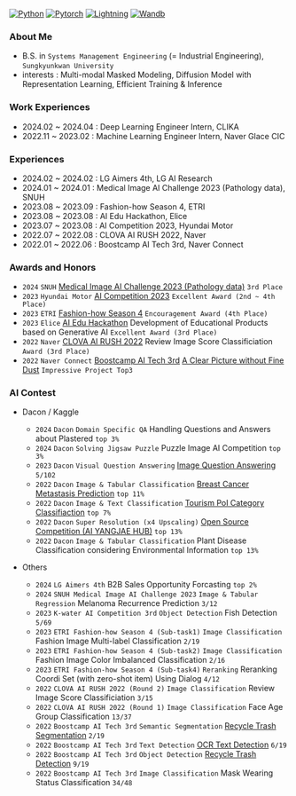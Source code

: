 [![Python](https://img.shields.io/badge/Python-3776AB?style=flat-plastic&logo=Python&logoColor=white)](https://www.python.org/)
[![Pytorch](https://img.shields.io/badge/Pytorch-EE4C2C?style=flat-plastic&logo=Pytorch&logoColor=white)](https://github.com/pytorch/pytorch)
[![Lightning](https://img.shields.io/badge/-Lightning-792ee5?style=flat-plastic&logo=pytorchlightning&logoColor=white)](https://github.com/Lightning-AI/lightning)
[![Wandb](https://img.shields.io/badge/Wandb-FFBE00?style=flat-plastic&logo=Weightsandbiases&logoColor=white)](https://github.com/wandb/wandb)

### About Me
- B.S. in `Systems Management Engineering` (= Industrial Engineering), `Sungkyunkwan University`
- interests : Multi-modal Masked Modeling, Diffusion Model with Representation Learning, Efficient Training & Inference

### Work Experiences
- 2024.02 ~ 2024.04 : Deep Learning Engineer Intern, CLIKA
- 2022.11 ~ 2023.02 : Machine Learning Engineer Intern, Naver Glace CIC

### Experiences
- 2024.02 ~ 2024.02 : LG Aimers 4th, LG AI Research
- 2024.01 ~ 2024.01 : Medical Image AI Challenge 2023 (Pathology data), SNUH
- 2023.08 ~ 2023.09 : Fashion-how Season 4, ETRI
- 2023.08 ~ 2023.08 : AI Edu Hackathon, Elice
- 2023.07 ~ 2023.08 : AI Competition 2023, Hyundai Motor
- 2022.07 ~ 2022.08 : CLOVA AI RUSH 2022, Naver
- 2022.01 ~ 2022.06 : Boostcamp AI Tech 3rd, Naver Connect

### Awards and Honors
- `2024` `SNUH` [Medical Image AI Challenge 2023 (Pathology data)](https://maic.or.kr/competitions/28/infomation) `3rd Place`
- `2023` `Hyundai Motor` [AI Competition 2023](https://www.apply.hyundai-ai-competition.com/) `Excellent Award (2nd ~ 4th Place)`
- `2023` `ETRI` [Fashion-how Season 4](https://fashion-how.org/ETRI23/) `Encouragement Award (4th Place)`
- `2023` `Elice` [AI Edu Hackathon](https://ai-eduhackathon.elice.io/explore) Development of Educational Products based on Generative AI `Excellent Award (3rd Place)`
- `2022` `Naver` [CLOVA AI RUSH 2022](https://campaign.naver.com/clova_airush/) Review Image Score Classificiation `Award (3rd Place)`
- `2022` `Naver Connect` [Boostcamp AI Tech 3rd](https://boostcamp.connect.or.kr/program_ai.html) [A Clear Picture without Fine Dust](https://github.com/boostcampaitech3/final-project-level3-cv-17) `Impressive Project Top3`

### AI Contest

- Dacon / Kaggle

    - `2024` `Dacon` `Domain Specific QA` Handling Questions and Answers about Plastered `top 3%`
    - `2024` `Dacon` `Solving Jigsaw Puzzle` Puzzle Image AI Competition `top 3%`
    - `2023` `Dacon` `Visual Question Answering` [Image Question Answering](https://github.com/Dongwoo-Im/dacon_vqa) `5/102`
    - `2022` `Dacon` `Image & Tabular Classification` [Breast Cancer Metastasis Prediction](https://github.com/DeepVisionStudy/dacon_breast_cancer) `top 11%`
    - `2022` `Dacon` `Image & Text Classification` [Tourism PoI Category Classifiaction](https://github.com/DeepVisionStudy/dacon_tourism) `top 7%`
    - `2022` `Dacon` `Super Resolution (x4 Upscaling)` [Open Source Competition (AI YANGJAE HUB)](https://github.com/DeepVisionStudy/dacon_SR) `top 13%`
    - `2022` `Dacon` `Image & Tabular Classification` Plant Disease Classification considering Environmental Information `top 13%`

- Others

    - `2024` `LG Aimers 4th` B2B Sales Opportunity Forcasting `top 2%`
    - `2024` `SNUH Medical Image AI Challenge 2023` `Image & Tabular Regression` Melanoma Recurrence Prediction `3/12`
    - `2023` `K-water AI Competition 3rd` `Object Detection` Fish Detection `5/69`
    - `2023` `ETRI Fashion-how Season 4 (Sub-task1)` `Image Classification` Fashion Image Multi-label Classification `2/19`
    - `2023` `ETRI Fashion-how Season 4 (Sub-task2)` `Image Classification` Fashion Image Color Imbalanced Classification `2/16`
    - `2023` `ETRI Fashion-how Season 4 (Sub-task4)` `Reranking` Reranking Coordi Set (with zero-shot item) Using Dialog `4/12`
    - `2022` `CLOVA AI RUSH 2022 (Round 2)` `Image Classification` Review Image Score Classificiation `3/15`
    - `2022` `CLOVA AI RUSH 2022 (Round 1)` `Image Classification` Face Age Group Classification `13/37`
    - `2022` `Boostcamp AI Tech 3rd` `Semantic Segmentation` [Recycle Trash Segmentation](https://github.com/boostcampaitech3/level2-semantic-segmentation-level2-cv-17) `2/19` <br>
    - `2022` `Boostcamp AI Tech 3rd` `Text Detection` [OCR Text Detection](https://github.com/boostcampaitech3/level2-data-annotation_cv-level2-cv-17) `6/19` <br>
    - `2022` `Boostcamp AI Tech 3rd` `Object Detection` [Recycle Trash Detection](https://github.com/boostcampaitech3/level2-object-detection-level2-cv-17) `9/19` <br>
    - `2022` `Boostcamp AI Tech 3rd` `Image Classification` Mask Wearing Status Classification `34/48` <br>
